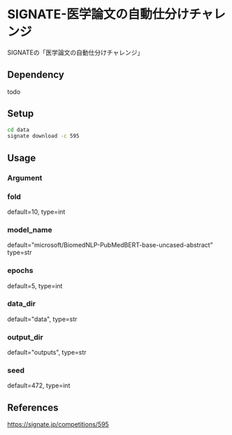 # SIGNATE-医学論文の自動仕分けチャレンジ
SIGNATEの「医学論文の自動仕分けチャレンジ」

## Dependency
todo

## Setup
```bash
cd data
signate download -c 595
```

## Usage
### Argument
### fold
default=10, type=int
### model_name
default="microsoft/BiomedNLP-PubMedBERT-base-uncased-abstract"\
type=str
### epochs
default=5, type=int
### data_dir
default="data", type=str
### output_dir
default="outputs", type=str
### seed
default=472, type=int

## References
https://signate.jp/competitions/595